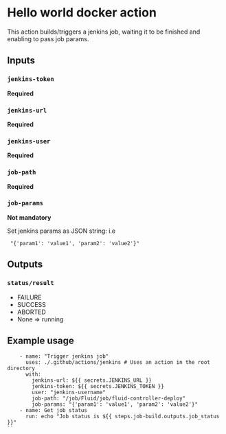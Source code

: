 # Hello world docker action

This action builds/triggers a jenkins job, waiting it to be finished and enabling to pass job params.

## Inputs

### `jenkins-token`

**Required**
 
 ### `jenkins-url`

**Required** 

### `jenkins-user`

**Required** 

### `job-path`

**Required** 

### `job-params`

**Not mandatory**

Set jenkins params as JSON string:
i.e 
```
 "{'param1': 'value1', 'param2': 'value2'}"
``` 


## Outputs

###  `status/result`

* FAILURE
* SUCCESS
* ABORTED
* None => running


## Example usage
```
    - name: "Trigger jenkins job"
      uses: ./.github/actions/jenkins # Uses an action in the root directory
      with:
        jenkins-url: ${{ secrets.JENKINS_URL }}
        jenkins-token: ${{ secrets.JENKINS_TOKEN }}
        user: "jenkins-username"
        job-path: "/job/Fluid/job/fluid-controller-deploy"
        job-params: "{'param1': 'value1', 'param2': 'value2'}"
    - name: Get job status
      run: echo "Job status is ${{ steps.job-build.outputs.job_status }}"
``